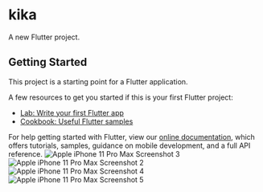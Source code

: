# kika

A new Flutter project.

## Getting Started

This project is a starting point for a Flutter application.

A few resources to get you started if this is your first Flutter project:

- [Lab: Write your first Flutter app](https://flutter.dev/docs/get-started/codelab)
- [Cookbook: Useful Flutter samples](https://flutter.dev/docs/cookbook)

For help getting started with Flutter, view our
[online documentation](https://flutter.dev/docs), which offers tutorials,
samples, guidance on mobile development, and a full API reference.
![Apple iPhone 11 Pro Max Screenshot 3](https://user-images.githubusercontent.com/27766375/167300068-ae6f9e41-cf70-4826-a72c-c2697bf955c9.png)
![Apple iPhone 11 Pro Max Screenshot 2](https://user-images.githubusercontent.com/27766375/167300071-75b18420-e29a-4d58-9afb-0a8e61740ba7.png)
![Apple iPhone 11 Pro Max Screenshot 4](https://user-images.githubusercontent.com/27766375/167300074-6ff7f1ae-a176-4258-903b-128c925b8f79.png)
![Apple iPhone 11 Pro Max Screenshot 5](https://user-images.githubusercontent.com/27766375/167300076-eda0a1b7-a89a-426a-aeb2-3c0ef3c83f95.png)
